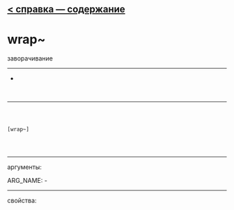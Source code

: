 [< справка — содержание](ceammc_lib.html)
---

# wrap~


заворачивание

---

-
<br>


---


```



[wrap~]


            
```

---
аргументы:

ARG_NAME: -<br>

---
свойства:


